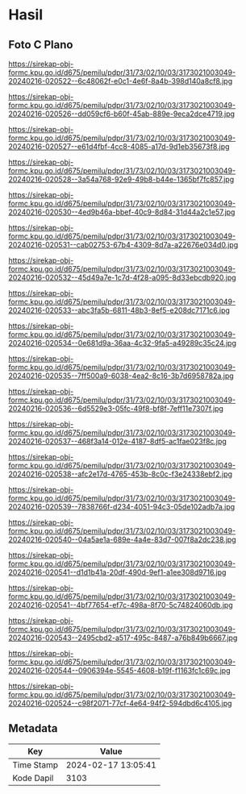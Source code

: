 # Hasil

## Foto C Plano

https://sirekap-obj-formc.kpu.go.id/d675/pemilu/pdpr/31/73/02/10/03/3173021003049-20240216-020522--6c48062f-e0c1-4e6f-8a4b-398d140a8cf8.jpg

https://sirekap-obj-formc.kpu.go.id/d675/pemilu/pdpr/31/73/02/10/03/3173021003049-20240216-020526--dd059cf6-b60f-45ab-889e-9eca2dce4719.jpg

https://sirekap-obj-formc.kpu.go.id/d675/pemilu/pdpr/31/73/02/10/03/3173021003049-20240216-020527--e61d4fbf-4cc8-4085-a17d-9d1eb35673f8.jpg

https://sirekap-obj-formc.kpu.go.id/d675/pemilu/pdpr/31/73/02/10/03/3173021003049-20240216-020528--3a54a768-92e9-49b8-b44e-1365bf7fc857.jpg

https://sirekap-obj-formc.kpu.go.id/d675/pemilu/pdpr/31/73/02/10/03/3173021003049-20240216-020530--4ed9b46a-bbef-40c9-8d84-31d44a2c1e57.jpg

https://sirekap-obj-formc.kpu.go.id/d675/pemilu/pdpr/31/73/02/10/03/3173021003049-20240216-020531--cab02753-67b4-4309-8d7a-a22676e034d0.jpg

https://sirekap-obj-formc.kpu.go.id/d675/pemilu/pdpr/31/73/02/10/03/3173021003049-20240216-020532--45d49a7e-1c7d-4f28-a095-8d33ebcdb920.jpg

https://sirekap-obj-formc.kpu.go.id/d675/pemilu/pdpr/31/73/02/10/03/3173021003049-20240216-020533--abc3fa5b-6811-48b3-8ef5-e208dc7171c6.jpg

https://sirekap-obj-formc.kpu.go.id/d675/pemilu/pdpr/31/73/02/10/03/3173021003049-20240216-020534--0e681d9a-36aa-4c32-9fa5-a49289c35c24.jpg

https://sirekap-obj-formc.kpu.go.id/d675/pemilu/pdpr/31/73/02/10/03/3173021003049-20240216-020535--7ff500a9-6038-4ea2-8c16-3b7d6958782a.jpg

https://sirekap-obj-formc.kpu.go.id/d675/pemilu/pdpr/31/73/02/10/03/3173021003049-20240216-020536--6d5529e3-05fc-49f8-bf8f-7eff11e7307f.jpg

https://sirekap-obj-formc.kpu.go.id/d675/pemilu/pdpr/31/73/02/10/03/3173021003049-20240216-020537--468f3a14-012e-4187-8df5-ac1fae023f8c.jpg

https://sirekap-obj-formc.kpu.go.id/d675/pemilu/pdpr/31/73/02/10/03/3173021003049-20240216-020538--afc2e17d-4765-453b-8c0c-f3e24338ebf2.jpg

https://sirekap-obj-formc.kpu.go.id/d675/pemilu/pdpr/31/73/02/10/03/3173021003049-20240216-020539--7838766f-d234-4051-94c3-05de102adb7a.jpg

https://sirekap-obj-formc.kpu.go.id/d675/pemilu/pdpr/31/73/02/10/03/3173021003049-20240216-020540--04a5ae1a-689e-4a4e-83d7-007f8a2dc238.jpg

https://sirekap-obj-formc.kpu.go.id/d675/pemilu/pdpr/31/73/02/10/03/3173021003049-20240216-020541--d1d1b41a-20df-490d-9ef1-a1ee308d9716.jpg

https://sirekap-obj-formc.kpu.go.id/d675/pemilu/pdpr/31/73/02/10/03/3173021003049-20240216-020541--4bf77654-ef7c-498a-8f70-5c74824060db.jpg

https://sirekap-obj-formc.kpu.go.id/d675/pemilu/pdpr/31/73/02/10/03/3173021003049-20240216-020543--2495cbd2-a517-495c-8487-a76b849b6667.jpg

https://sirekap-obj-formc.kpu.go.id/d675/pemilu/pdpr/31/73/02/10/03/3173021003049-20240216-020544--0906394e-5545-4608-b19f-f1163fc1c69c.jpg

https://sirekap-obj-formc.kpu.go.id/d675/pemilu/pdpr/31/73/02/10/03/3173021003049-20240216-020524--c98f2071-77cf-4e64-94f2-594dbd6c4105.jpg


## Metadata

| Key        | Value               |
| ---------- | ------------------- |
| Time Stamp | 2024-02-17 13:05:41 |
| Kode Dapil | 3103                |



